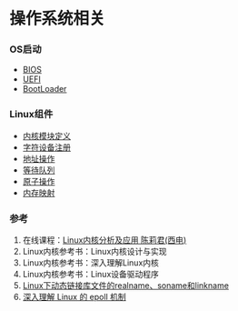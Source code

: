 # 操作系统相关

### OS启动
- [BIOS](boot.md#bios)
- [UEFI](boot.md#uefi)
- [BootLoader](boot.md#bootloader)

### Linux组件
- [内核模块定义](kernel.md)
- [字符设备注册](kernel.md#字符设备注册)
- [地址操作](kernel.md#地址操作)
- [等待队列](component.md#wait-queue)
- [原子操作](component.md#atomic)
- [内存映射](memory.md)

### 参考
1. 在线课程：[Linux内核分析及应用 陈莉君(西电)](https://www.xuetangx.com/course/XIYOU08091001441/1516763)
2. Linux内核参考书：Linux内核设计与实现
3. Linux内核参考书：深入理解Linux内核
4. Linux内核参考书：Linux设备驱动程序
5. [Linux下动态链接库文件的realname、soname和linkname](https://blog.csdn.net/J_H_C/article/details/98375371)
6. [深入理解 Linux 的 epoll 机制](https://mp.weixin.qq.com/s/YNgYwR3gYBICkAj_cesw2g)
